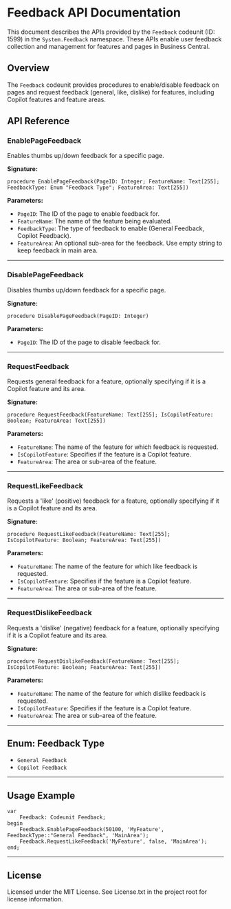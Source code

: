 # Feedback API Documentation

This document describes the APIs provided by the `Feedback` codeunit (ID: 1599) in the `System.Feedback` namespace. These APIs enable user feedback collection and management for features and pages in Business Central.

## Overview
The `Feedback` codeunit provides procedures to enable/disable feedback on pages and request feedback (general, like, dislike) for features, including Copilot features and feature areas.

## API Reference

### EnablePageFeedback
Enables thumbs up/down feedback for a specific page.

**Signature:**
```al
procedure EnablePageFeedback(PageID: Integer; FeatureName: Text[255]; FeedbackType: Enum "Feedback Type"; FeatureArea: Text[255])
```
**Parameters:**
- `PageID`: The ID of the page to enable feedback for.
- `FeatureName`: The name of the feature being evaluated.
- `FeedbackType`: The type of feedback to enable (General Feedback, Copilot Feedback).
- `FeatureArea`: An optional sub-area for the feedback. Use empty string to keep feedback in main area.

---

### DisablePageFeedback
Disables thumbs up/down feedback for a specific page.

**Signature:**
```al
procedure DisablePageFeedback(PageID: Integer)
```
**Parameters:**
- `PageID`: The ID of the page to disable feedback for.

---

### RequestFeedback
Requests general feedback for a feature, optionally specifying if it is a Copilot feature and its area.

**Signature:**
```al
procedure RequestFeedback(FeatureName: Text[255]; IsCopilotFeature: Boolean; FeatureArea: Text[255])
```
**Parameters:**
- `FeatureName`: The name of the feature for which feedback is requested.
- `IsCopilotFeature`: Specifies if the feature is a Copilot feature.
- `FeatureArea`: The area or sub-area of the feature.

---

### RequestLikeFeedback
Requests a 'like' (positive) feedback for a feature, optionally specifying if it is a Copilot feature and its area.

**Signature:**
```al
procedure RequestLikeFeedback(FeatureName: Text[255]; IsCopilotFeature: Boolean; FeatureArea: Text[255])
```
**Parameters:**
- `FeatureName`: The name of the feature for which like feedback is requested.
- `IsCopilotFeature`: Specifies if the feature is a Copilot feature.
- `FeatureArea`: The area or sub-area of the feature.

---

### RequestDislikeFeedback
Requests a 'dislike' (negative) feedback for a feature, optionally specifying if it is a Copilot feature and its area.

**Signature:**
```al
procedure RequestDislikeFeedback(FeatureName: Text[255]; IsCopilotFeature: Boolean; FeatureArea: Text[255])
```
**Parameters:**
- `FeatureName`: The name of the feature for which dislike feedback is requested.
- `IsCopilotFeature`: Specifies if the feature is a Copilot feature.
- `FeatureArea`: The area or sub-area of the feature.

---

## Enum: Feedback Type
- `General Feedback`
- `Copilot Feedback`

---

## Usage Example
```al
var
    Feedback: Codeunit Feedback;
begin
    Feedback.EnablePageFeedback(50100, 'MyFeature', FeedbackType::"General Feedback", 'MainArea');
    Feedback.RequestLikeFeedback('MyFeature', false, 'MainArea');
end;
```

---

## License
Licensed under the MIT License. See License.txt in the project root for license information.
